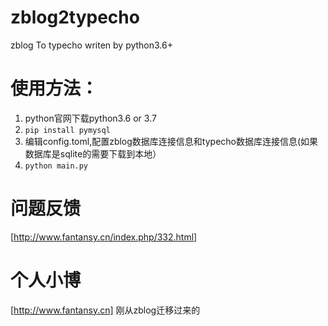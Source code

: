 # zblog2typecho
zblog To typecho writen by python3.6+

# 使用方法：
1. python官网下载python3.6 or 3.7
2. ```pip install pymysql```
3. 编辑config.toml,配置zblog数据库连接信息和typecho数据库连接信息(如果数据库是sqlite的需要下载到本地）
4. ```python main.py```

# 问题反馈
[http://www.fantansy.cn/index.php/332.html]
# 个人小博
[http://www.fantansy.cn] 刚从zblog迁移过来的
